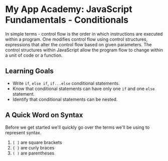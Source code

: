 # My App Academy: JavaScript Fundamentals - Conditionals
In simple terms - control flow is the order in which instructions are executed within a program. One modifies control flow using control structures, expressions that alter the control flow based on given parameters. The control structures within JavaScript allow the program flow to change within a unit of code or a function.

## Learning Goals

* Write ```if```, ```else if```, ```if...else``` conditional statements.
* Know that conditional statements can have only one ```if``` and one ```else``` statement.
* Identify that conditional statements can be nested.

## A Quick Word on Syntax
Before we get started we'll quickly go over the terms we'll be using to represent syntax.

1. ```[ ]``` are square brackets
2. ```{ }``` are curly braces
3. ```( )``` are parentheses